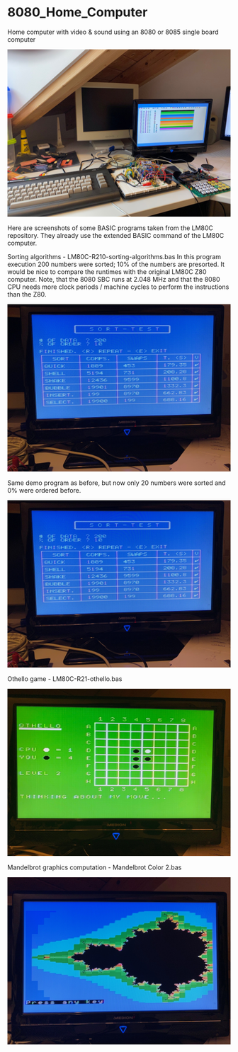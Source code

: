 # 8080_Home_Computer
Home computer with video &amp; sound using an 8080 or 8085 single board computer

![Photo of the entire setup](pics/IMG_9049D.jpg)

Here are screenshots of some BASIC programs taken from the LM80C repository.
They already use the extended BASIC command of the LM80C computer.

Sorting algorithms - LM80C-R210-sorting-algorithms.bas
In this program execution 200 numbers were sorted; 10% of the numbers are presorted. 
It would be nice to compare the runtimes with the original LM80C Z80 computer. 
Note, that the 8080 SBC runs at 2.048 MHz and that the 8080 CPU needs more 
clock periods / machine cycles to perform the instructions than the Z80.

![Sorting algorithms](pics/IMG_9051D.jpg)

Same demo program as before, but now only 20 numbers were sorted and 0% were ordered before.

![Sorting algorithms](pics/IMG_9051D.jpg)

Othello game - LM80C-R21-othello.bas

![Othello Game](pics/IMG_9055D.jpg)

Mandelbrot graphics computation - Mandelbrot Color 2.bas

![Mandelbrot](pics/IMG_9058D.jpg)
